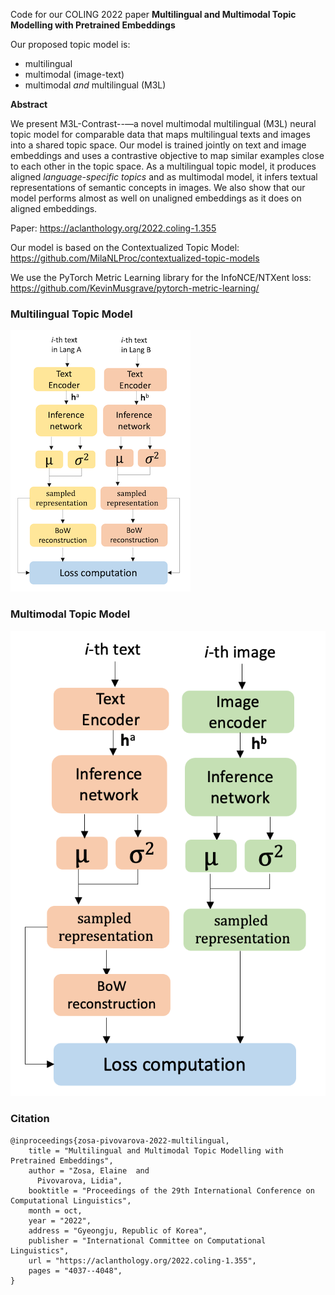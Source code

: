 Code for our COLING 2022 paper **Multilingual and Multimodal Topic Modelling with Pretrained Embeddings**

Our proposed topic model is:
- multilingual 
- multimodal (image-text) 
- multimodal *and* multilingual (M3L)

**Abstract**

We present M3L-Contrast--—a novel multimodal multilingual (M3L) neural topic model for comparable data that maps multilingual texts and images into a shared topic space. Our model is trained jointly on text and image embeddings and uses a contrastive objective to map similar examples close to each other in the topic space. As a multilingual topic model, it produces aligned *language-specific topics* and as multimodal model, it infers textual representations of semantic concepts in images. We also show that our model performs almost as well on unaligned embeddings as it does on aligned embeddings.

Paper: <https://aclanthology.org/2022.coling-1.355>

Our model is based on the Contextualized Topic Model: <https://github.com/MilaNLProc/contextualized-topic-models>

We use the PyTorch Metric Learning library for the InfoNCE/NTXent loss: <https://github.com/KevinMusgrave/pytorch-metric-learning/>

### Multilingual Topic Model

![Multilingual topic model architecture](https://github.com/ezosa/M3L-topic-model/blob/master/images/multilingual-only.png)

### Multimodal Topic Model

![Multilingual topic model architecture](https://github.com/ezosa/M3L-topic-model/blob/master/images/multimodal-only.png)

### Citation
```
@inproceedings{zosa-pivovarova-2022-multilingual,
    title = "Multilingual and Multimodal Topic Modelling with Pretrained Embeddings",
    author = "Zosa, Elaine  and
      Pivovarova, Lidia",
    booktitle = "Proceedings of the 29th International Conference on Computational Linguistics",
    month = oct,
    year = "2022",
    address = "Gyeongju, Republic of Korea",
    publisher = "International Committee on Computational Linguistics",
    url = "https://aclanthology.org/2022.coling-1.355",
    pages = "4037--4048",
}
```
